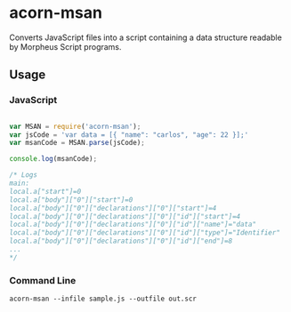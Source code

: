 acorn-msan
==========

Converts JavaScript files into a script containing a data structure readable by Morpheus Script programs.

Usage
-----

### JavaScript

```javascript

var MSAN = require('acorn-msan');
var jsCode = 'var data = [{ "name": "carlos", "age": 22 }];'
var msanCode = MSAN.parse(jsCode);

console.log(msanCode);

/* Logs
main:
local.a["start"]=0
local.a["body"]["0"]["start"]=0
local.a["body"]["0"]["declarations"]["0"]["start"]=4
local.a["body"]["0"]["declarations"]["0"]["id"]["start"]=4
local.a["body"]["0"]["declarations"]["0"]["id"]["name"]="data"
local.a["body"]["0"]["declarations"]["0"]["id"]["type"]="Identifier"
local.a["body"]["0"]["declarations"]["0"]["id"]["end"]=8
...
*/
```

### Command Line

```shell
acorn-msan --infile sample.js --outfile out.scr
```
